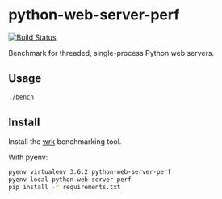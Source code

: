 # python-web-server-perf

[![Build Status](https://travis-ci.org/binded/python-web-server-perf.svg?branch=master)](https://travis-ci.org/binded/python-web-server-perf)

Benchmark for threaded, single-process Python web servers.

## Usage

```bash
./bench
```

## Install

Install the [wrk](https://github.com/wg/wrk) benchmarking tool.

With pyenv:

```bash
pyenv virtualenv 3.6.2 python-web-server-perf
pyenv local python-web-server-perf
pip install -r requirements.txt
```
